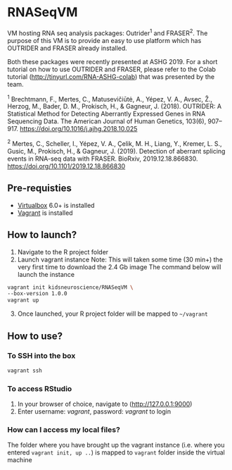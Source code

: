 # RNASeqVM

VM hosting RNA seq analysis packages: Outrider<sup>1</sup> and FRASER<sup>2</sup>. The purpose of this VM is to provide an easy to use platform which has OUTRIDER and FRASER already installed.

Both these packages were recently presented at ASHG 2019. For a short tutorial on how to use OUTRIDER and FRASER, please refer to the Colab tutorial (http://tinyurl.com/RNA-ASHG-colab) that was presented by the team.

<sup>1</sup> Brechtmann, F., Mertes, C., Matusevičiūtė, A., Yépez, V. A., Avsec, Ž., Herzog, M., Bader, D. M., Prokisch, H., & Gagneur, J. (2018). OUTRIDER: A Statistical Method for Detecting Aberrantly Expressed Genes in RNA Sequencing Data. The American Journal of Human Genetics, 103(6), 907–917. https://doi.org/10.1016/j.ajhg.2018.10.025

<sup>2</sup> Mertes, C., Scheller, I., Yépez, V. A., Çelik, M. H., Liang, Y., Kremer, L. S., Gusic, M., Prokisch, H., & Gagneur, J. (2019). Detection of aberrant splicing events in RNA-seq data with FRASER. BioRxiv, 2019.12.18.866830. https://doi.org/10.1101/2019.12.18.866830

## Pre-requisties
* [Virtualbox](https://www.virtualbox.org/wiki/Downloads) 6.0+ is installed
* [Vagrant](https://www.vagrantup.com/downloads.html) is installed

## How to launch?
1. Navigate to the R project folder
2. Launch vagrant instance
Note: This will taken some time (30 min+) the very first time to download the 2.4 Gb image
The command below will launch the instance

```bash
vagrant init kidsneuroscience/RNASeqVM \
--box-version 1.0.0
vagrant up
```
3. Once launched, your R project folder will be mapped to ```~/vagrant```

## How to use?

### To SSH into the box
```bash
vagrant ssh
```
### To access RStudio
1. In your browser of choice, navigate to (http://127.0.0.1:9000)
2. Enter username: *vagrant*, password: *vagrant* to login

### How can I access my local files?
The folder where you have brought up the vagrant instance (i.e. where you entered ```vagrant init, up ..```) is mapped to ```vagrant``` folder inside the virtual machine
